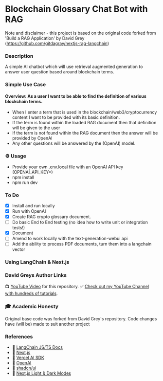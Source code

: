 # Blockchain Glossary Chat Bot with RAG 
Note and disclaimer - this project is based on the original code forked from 'Build a RAG Application' by David Grey
(https://github.com/gitdagray/nextjs-rag-langchain)

### Description
A simple AI chatbot which will use retrieval augmented generation to 
answer user question based around blockchain terms.  

### Simple Use Case
#### Overview: As a user I want to be able to find the definition of various blockchain terms.

- When I enter a term that is used in the blockchain/web3/cryptocurrency content I want to be provided with its basic definition.
- If the term is found within the loaded RAG document then that definition will be given to the user
- If the term is not found within the RAG document then the answer will be provided by OpenAI
- Any other questions will be answered by the (OpenAI) model. 

### ⚙ Usage

- Provide your own .env.local file with an OpenAI API key (OPENAI_API_KEY=<YOUR API KEY>)
- npm install
- npm run dev

### To Do
- [X] Install and run locally
- [X] Run with OpenAI
- [X] Create RAG crypto glossary document.
- [ ] Do basic End to End testing (no idea how to write unit or integration tests!)
- [X] Document
- [ ] Amend to work locally with the text-generation-webui api 
- [ ] Add the ability to process PDF documents, turn them into a langchain vector

### Using LangChain & Next.js

### David Greys Author Links

📺 [YouTube Video](https://youtu.be/YLagvzoWCL0) for this repository.
✅ [Check out my YouTube Channel with hundreds of tutorials](https://www.youtube.com/DaveGrayTeachesCode).

### 🎓 Academic Honesty
Original base code was forked from David Grey's repository. 
Code changes have (will be) made to suit another project

### References

- 🔗 [LangChain JS/TS Docs](https://js.langchain.com/docs/get_started/introduction)
- 🔗 [Next.js](https://nextjs.org/)
- 🔗 [Vercel AI SDK](https://sdk.vercel.ai/docs)
- 🔗 [OpenAI](https://openai.com/)
- 🔗 [shadcn/ui](https://ui.shadcn.com/)
- 🔗 [Next.js Light & Dark Modes](https://www.davegray.codes/posts/light-dark-mode-nextjs-app-router-tailwind)